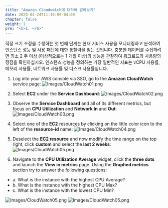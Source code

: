 ```yaml
---
title: "Amazon Cloudwatch에 대하여 알아보기"
date: 2020-04-24T11:16:09-04:00
chapter: false
weight: 1
pre: "<b>1. </b>"
---
```


적정 크기 조정을 수행하는 첫 번째 단계는 현재 서비스 사용을 모니터링하고 분석하여 인스턴스 성능 및 사용 패턴에 대한 통찰력을 얻는 것입니다. 충분한 데이터를 수집하려면 최소 2 주 이상 (이상적으로는 1 개월 이상)의 성능을 관찰하여 워크로드와 사용량의 정점을 확인하십시오. 인스턴스 성능을 정의하는 가장 일반적인 지표는 vCPU 사용률, 메모리 사용률, 네트워크 사용률 및 디스크 사용률입니다.

1. Log into your AWS console via SSO, go to the **Amazon CloudWatch** service page:
![Images/CloudWatch01.png](/Cost/100_AWS_Resource_Optimization/Images/CloudWatch01.png)

2. Select **EC2** under the **Service Dashboard**:
![Images/CloudWatch02.png](/Cost/100_AWS_Resource_Optimization/Images/CloudWatch02.png)

3. Observe the **Service Dashboard** and all of its different metrics, but focus on **CPU Utilization** and **Network In** and **Out**:
![Images/CloudWatch03.png](/Cost/100_AWS_Resource_Optimization/Images/CloudWatch03.png)

4. Select one of the **EC2** resources by clicking on the little color icon to the left of the **resource-id** name:
![Images/CloudWatch04.png](/Cost/100_AWS_Resource_Optimization/Images/CloudWatch04.png)

5. Deselect the **EC2 resource** and now modify the time range on the top right, click **custom** and select the **last 2 weeks**:
![Images/CloudWatch05.png](/Cost/100_AWS_Resource_Optimization/Images/CloudWatch05.png)

6. Navigate to the **CPU Utilization Average** widget, click the **three dots** and launch the **View in metrics** page. Using the **Graphed metrics** section try to answer the following questions:

- a. What is the instance with the highest CPU Average?
- b. What is the instance with the highest CPU Max?
- c. What is the instance with the lowest CPU Min?

![Images/CloudWatch05.png](/Cost/100_AWS_Resource_Optimization/Images/CloudWatch06.png)
![Images/CloudWatch05.png](/Cost/100_AWS_Resource_Optimization/Images/CloudWatch07.png)

